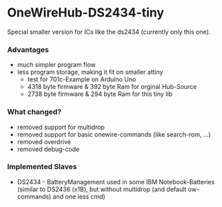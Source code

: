OneWireHub-DS2434-tiny
======================

Special smaller version for ICs like the ds2434 (currently only this one).

### Advantages

- much simpler program flow
- less program storage, making it fit on smaller attiny
  - test for 701c-Example on Arduino Uno
  - 4318 byte firmware & 392 byte Ram for orginal Hub-Source
  - 2738 byte firmware & 294 byte Ram for this tiny lib

### What changed?

- removed support for multidrop
- removed support for basic onewire-commands (like search-rom, ...)
- removed overdrive
- removed debug-code

### Implemented Slaves

- DS2434 - BatteryManagement used in some IBM Notebook-Batteries (similar to DS2436 (x1B), but without multidrop (and default ow-commands) and one less cmd)
